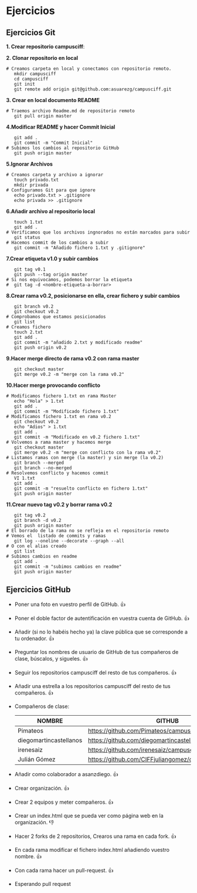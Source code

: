 # Ejercicios 
## Ejercicios Git

__1. Crear repositorio campusciff__:

__2. Clonar repositorio en local__

```
# Creamos carpeta en local y conectamos con repositorio remoto.
   mkdir campusciff
   cd campusciff
   git init
   git remote add origin git@github.com:asuarezg/campusciff.git
```

__3. Crear en local documento README__
```
# Traemos archivo Readme.md de repositorio remoto
   git pull origin master
```

__4.Modificar README y hacer Commit Inicial__
```
   git add .
   git commit -m "Commit Inicial"
# Subimos los cambios al repositorio GitHub
   git push origin master
```
__5.Ignorar Archivos__
```
# Creamos carpeta y archivo a ignorar
   touch privado.txt
   mkdir privada
# Configuramos Git para que ignore
   echo privado.txt > .gitignore
   echo privada >> .gitignore
```
__6.Añadir archivo al repositorio local__
```
   touch 1.txt
   git add .
# Verificamos que los archivos ingnorados no están marcados para subir
   git status
# Hacemos commit de los cambios a subir
   git commit -m "Añadido fichero 1.txt y .gitignore"
```
__7.Crear etiqueta v1.0 y subir cambios__
```
   git tag v0.1
   git push --tag origin master
# Si nos equivocamos, podemos borrar la etiqueta
#  git tag -d <nombre-etiqueta-a-borrar>
```
__8.Crear rama v0.2, posicionarse en ella, crear fichero y subir cambios__
```
   git branch v0.2
   git checkout v0.2
# Comprobamos que estamos posicionados
   git list
# Creamos fichero
   touch 2.txt
   git add .
   git commit -m "añadido 2.txt y modificado readme"
   git push origin v0.2
```
__9.Hacer merge directo de rama v0.2 con rama master__
```
   git checkout master 
   git merge v0.2 -m "merge con la rama v0.2"
```
__10.Hacer merge provocando conflicto__
```
# Modificamos fichero 1.txt en rama Master
   echo "Hola" > 1.txt
   git add . 
   git commit -m "Modificado fichero 1.txt"
# Modificamos fichero 1.txt en rama v0.2
   git checkout v0.2
   echo "Adios" > 1.txt
   git add . 
   git commit -m "Modificado en v0.2 fichero 1.txt"   
# Volvemos a rama master y hacemos merge
   git checkout master 
   git merge v0.2 -m "merge con conflicto con la rama v0.2"
# Listamos ramas con merge (la master) y sin merge (la v0.2)
   git branch --merged
   git branch --no-merged
# Resolvemos conflicto y hacemos commit
   VI 1.txt
   git add .
   git commit -m "resuelto conflicto en fichero 1.txt"  
   git push origin master
```
__11.Crear nuevo tag v0.2 y borrar rama v0.2__
```
   git tag v0.2
   git branch -d v0.2  
   git push origin master
# El borrado de la rama no se refleja en el repositorio remoto
# Vemos el  listado de commits y ramas
   git log --oneline --decorate --graph --all
# O con el alias creado
   git list
# Subimos cambios en readme
   git add .
   git commit -m "subimos cambios en readme"   
   git push origin master
```
## Ejercicios GitHub

* Poner una foto en vuestro perfil de GitHub. :+1:
* Poner el doble factor de autentificación en vuestra cuenta de GitHub. :+1:
* Añadir (si no lo habéis hecho ya) la clave pública que se corresponde a tu ordenador. :+1:
* Preguntar los nombres de usuario de GitHub de tus compañeros de clase, búscalos, y sigueles.  :+1:
* Seguir los repositorios campusciff del resto de tus compañeros.  :+1:
* Añadir una estrella a los repositorios campusciff del resto de tus compañeros.  :+1:
* Compañeros de clase:

  |        NOMBRE          |             GITHUB                                       |
  | ---------------------- | -------------------------------------------------------  |
  | Pimateos               | https://github.com/Pimateos/campusciff.git               |
  | diegomartincastellanos | https://github.com/diegomartincastellanos/campusciff.git |
  | irenesaiz              | https://github.com/irenesaiz/campusciff.git              |
  | Julián Gómez           | https://github.com/CIFFjuliangomez/campusciff.git        |
 
 * Añadir como colaborador a asanzdiego. :+1:
 * Crear organización. :+1:
 * Crear 2 equipos y meter compañeros. :+1:
 * Crear un index.html que se pueda ver como página web en la organización. :-1:
 * Hacer 2 forks de 2 repositorios, Crearos una rama en cada fork. :+1:
 * En cada rama modificar el fichero index.html añadiendo vuestro nombre. :+1:
 * Con cada rama hacer un pull-request. :+1:
 * Esperando pull request
